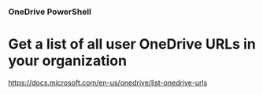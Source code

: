 ### OneDrive PowerShell

# Get a list of all user OneDrive URLs in your organization
https://docs.microsoft.com/en-us/onedrive/list-onedrive-urls
